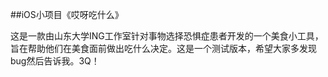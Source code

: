 ##iOS小项目《哎呀吃什么》

这是一款由山东大学ING工作室针对事物选择恐惧症患者开发的一个美食小工具，旨在帮助他们在美食面前做出吃什么决定。这是一个测试版本，希望大家多发现bug然后告诉我。3Q！